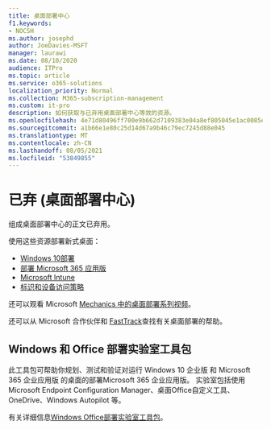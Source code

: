 ```yaml
---
title: 桌面部署中心
f1.keywords:
- NOCSH
ms.author: josephd
author: JoeDavies-MSFT
manager: laurawi
ms.date: 08/10/2020
audience: ITPro
ms.topic: article
ms.service: o365-solutions
localization_priority: Normal
ms.collection: M365-subscription-management
ms.custom: it-pro
description: 如何获取与已弃用桌面部署中心等效的资源。
ms.openlocfilehash: 4e71d80496ff700e9b662d7109383e04a8ef805045e1ac0085eb195b041b65fc
ms.sourcegitcommit: a1b66e1e80c25d14d67a9b46c79ec7245d88e045
ms.translationtype: MT
ms.contentlocale: zh-CN
ms.lasthandoff: 08/05/2021
ms.locfileid: "53849855"
---
```

# <a name="desktop-deployment-center-deprecated"></a>已弃 (桌面部署中心) 

组成桌面部署中心的正文已弃用。 

使用这些资源部署新式桌面：

- [Windows 10部署](/windows/deployment/)
- [部署 Microsoft 365 应用版](/deployoffice/deployment-guide-microsoft-365-apps)
- [Microsoft Intune](/mem/intune/fundamentals/planning-guide)
- [标识和设备访问策略](../security/office-365-security/microsoft-365-policies-configurations.md)

还可以观看 Microsoft [Mechanics 中的桌面部署系列视频](https://www.aka.ms/watchhowtoshift)。

还可以从 Microsoft 合作伙伴和 [FastTrack](https://www.microsoft.com/fasttrack/microsoft-365)查找有关桌面部署的帮助。

## <a name="windows-and-office-deployment-lab-kit"></a>Windows 和 Office 部署实验室工具包

此工具包可帮助你规划、测试和验证对运行 Windows 10 企业版 和 Microsoft 365 企业应用版 的桌面的部署Microsoft 365 企业应用版。 实验室包括使用 Microsoft Endpoint Configuration Manager、桌面Office自定义工具、OneDrive、Windows Autopilot 等。

有关详细信息[Windows Office部署实验室工具包](modern-desktop-deployment-and-management-lab.md)。